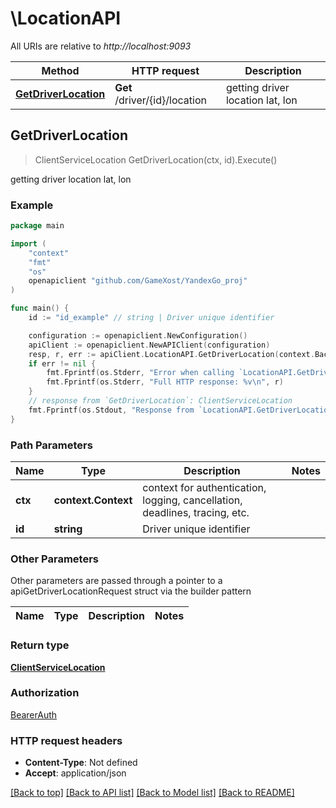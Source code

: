 # \LocationAPI

All URIs are relative to *http://localhost:9093*

Method | HTTP request | Description
------------- | ------------- | -------------
[**GetDriverLocation**](LocationAPI.md#GetDriverLocation) | **Get** /driver/{id}/location | getting driver location lat, lon



## GetDriverLocation

> ClientServiceLocation GetDriverLocation(ctx, id).Execute()

getting driver location lat, lon

### Example

```go
package main

import (
	"context"
	"fmt"
	"os"
	openapiclient "github.com/GameXost/YandexGo_proj"
)

func main() {
	id := "id_example" // string | Driver unique identifier

	configuration := openapiclient.NewConfiguration()
	apiClient := openapiclient.NewAPIClient(configuration)
	resp, r, err := apiClient.LocationAPI.GetDriverLocation(context.Background(), id).Execute()
	if err != nil {
		fmt.Fprintf(os.Stderr, "Error when calling `LocationAPI.GetDriverLocation``: %v\n", err)
		fmt.Fprintf(os.Stderr, "Full HTTP response: %v\n", r)
	}
	// response from `GetDriverLocation`: ClientServiceLocation
	fmt.Fprintf(os.Stdout, "Response from `LocationAPI.GetDriverLocation`: %v\n", resp)
}
```

### Path Parameters


Name | Type | Description  | Notes
------------- | ------------- | ------------- | -------------
**ctx** | **context.Context** | context for authentication, logging, cancellation, deadlines, tracing, etc.
**id** | **string** | Driver unique identifier | 

### Other Parameters

Other parameters are passed through a pointer to a apiGetDriverLocationRequest struct via the builder pattern


Name | Type | Description  | Notes
------------- | ------------- | ------------- | -------------


### Return type

[**ClientServiceLocation**](ClientServiceLocation.md)

### Authorization

[BearerAuth](../README.md#BearerAuth)

### HTTP request headers

- **Content-Type**: Not defined
- **Accept**: application/json

[[Back to top]](#) [[Back to API list]](../README.md#documentation-for-api-endpoints)
[[Back to Model list]](../README.md#documentation-for-models)
[[Back to README]](../README.md)

